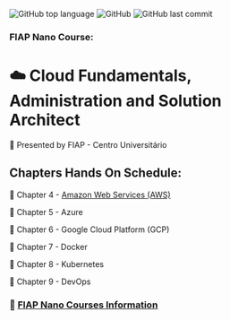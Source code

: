 ![GitHub top language](https://img.shields.io/github/languages/top/souzafcharles/Cloud-Fundamentals-Administration-and-Solution-Architect)
![GitHub](https://img.shields.io/github/license/souzafcharles/Cloud-Fundamentals-Administration-and-Solution-Architect)
![GitHub last commit](https://img.shields.io/github/last-commit/souzafcharles/Cloud-Fundamentals-Administration-and-Solution-Architect)


### FIAP  Nano Course: 
# :cloud: Cloud Fundamentals, Administration and Solution Architect

:triangular_flag_on_post: Presented by FIAP - Centro Universitário 

## Chapters Hands On Schedule:
:open_file_folder: Chapter 4 - [Amazon Web Services (AWS)](https://github.com/souzafcharles/Cloud-Fundamentals-Administration-and-Solution-Architect/tree/master/Chapter-04-Amazon-Web-Services-AWS)

:open_file_folder: Chapter 5 - Azure

:open_file_folder: Chapter 6 - Google Cloud Platform (GCP)

:open_file_folder: Chapter 7 - Docker

:open_file_folder: Chapter 8 - Kubernetes

:open_file_folder: Chapter 9 - DevOps
  

### :link: [FIAP Nano Courses Information](https://www.fiap.com.br/graduacao/#nano-courses) 

